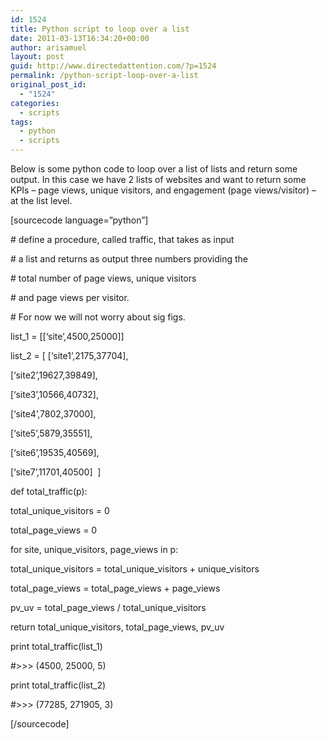 ```yaml
---
id: 1524
title: Python script to loop over a list
date: 2011-03-13T16:34:20+00:00
author: arisamuel
layout: post
guid: http://www.directedattention.com/?p=1524
permalink: /python-script-loop-over-a-list
original_post_id:
  - "1524"
categories:
  - scripts
tags:
  - python
  - scripts
---
```

Below is some python code to loop over a list of lists and return some output. In this case we have 2 lists of websites and want to return some KPIs &#8211; page views, unique visitors, and engagement (page views/visitor) &#8211; at the list level.

[sourcecode language=&#8221;python&#8221;]
  
\# define a procedure, called traffic, that takes as input
  
\# a list and returns as output three numbers providing the
  
\# total number of page views, unique visitors
  
\# and page views per visitor.
  
\# For now we will not worry about sig figs.

list_1 = [[&#8216;site&#8217;,4500,25000]]

list_2 = [ [&#8216;site1&#8217;,2175,37704],
  
[&#8216;site2&#8217;,19627,39849],
  
[&#8216;site3&#8217;,10566,40732],
  
[&#8216;site4&#8217;,7802,37000],
  
[&#8216;site5&#8217;,5879,35551],
  
[&#8216;site6&#8217;,19535,40569],
  
[&#8216;site7&#8217;,11701,40500]  ]

def total_traffic(p):
	  
total\_unique\_visitors = 0
	  
total\_page\_views = 0
	  
for site, unique\_visitors, page\_views in p:
		  
total\_unique\_visitors = total\_unique\_visitors + unique_visitors
		  
total\_page\_views = total\_page\_views + page_views
		  
pv\_uv = total\_page\_views / total\_unique_visitors
	  
return total\_unique\_visitors, total\_page\_views, pv_uv

print total\_traffic(list\_1)
  
#>>> (4500, 25000, 5)
  
print total\_traffic(list\_2)
  
#>>> (77285, 271905, 3)
  
[/sourcecode]